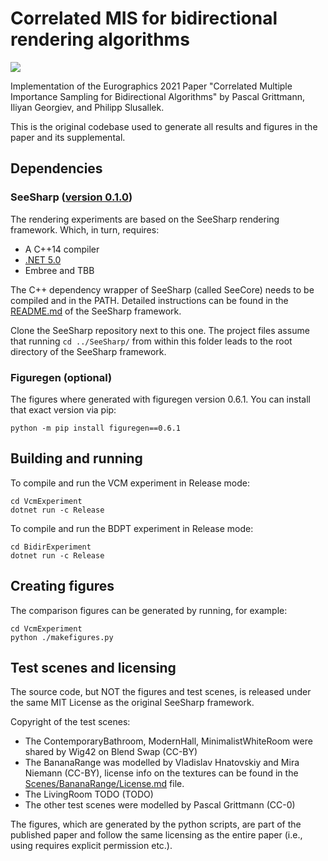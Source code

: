 ﻿# Correlated MIS for bidirectional rendering algorithms

![](Teaser.png)

Implementation of the Eurographics 2021 Paper "Correlated Multiple Importance Sampling for Bidirectional Algorithms" by Pascal Grittmann, Iliyan Georgiev, and Philipp Slusallek.

This is the original codebase used to generate all results and figures in the paper and its supplemental.

## Dependencies

### SeeSharp ([version 0.1.0](https://github.com/pgrit/SeeSharp/releases/tag/v0.1.0))

The rendering experiments are based on the SeeSharp rendering framework. Which, in turn, requires:

- A C++14 compiler
- [.NET 5.0](https://dotnet.microsoft.com/download)
- Embree and TBB

The C++ dependency wrapper of SeeSharp (called SeeCore) needs to be compiled and in the PATH. Detailed instructions can be found in the [README.md](https://github.com/pgrit/SeeSharp/) of the SeeSharp framework.

Clone the SeeSharp repository next to this one. The project files assume that running ``cd ../SeeSharp/`` from within this folder leads to the root directory of the SeeSharp framework.

### Figuregen (optional)

The figures where generated with figuregen version 0.6.1. You can install that exact version via pip:

```
python -m pip install figuregen==0.6.1
```

## Building and running

To compile and run the VCM experiment in Release mode:

```
cd VcmExperiment
dotnet run -c Release
```

To compile and run the BDPT experiment in Release mode:

```
cd BidirExperiment
dotnet run -c Release
```

## Creating figures

The comparison figures can be generated by running, for example:

```
cd VcmExperiment
python ./makefigures.py
```

## Test scenes and licensing

The source code, but NOT the figures and test scenes, is released under the same MIT License as the original SeeSharp framework.

Copyright of the test scenes:

- The ContemporaryBathroom, ModernHall, MinimalistWhiteRoom were shared by Wig42 on Blend Swap (CC-BY)
- The BananaRange was modelled by Vladislav Hnatovskiy and Mira Niemann (CC-BY), license info on the textures can be found in the [Scenes/BananaRange/License.md](Scenes/BananaRange/License.md) file.
- The LivingRoom TODO (TODO)
- The other test scenes were modelled by Pascal Grittmann (CC-0)

The figures, which are generated by the python scripts, are part of the published paper and follow the same licensing as the entire paper (i.e., using requires explicit permission etc.).
